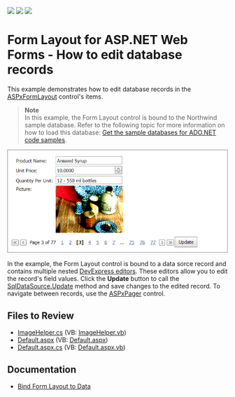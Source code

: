 <!-- default badges list -->
![](https://img.shields.io/endpoint?url=https://codecentral.devexpress.com/api/v1/VersionRange/128564291/13.2.13%2B)
[![](https://img.shields.io/badge/Open_in_DevExpress_Support_Center-FF7200?style=flat-square&logo=DevExpress&logoColor=white)](https://supportcenter.devexpress.com/ticket/details/E4808)
[![](https://img.shields.io/badge/📖_How_to_use_DevExpress_Examples-e9f6fc?style=flat-square)](https://docs.devexpress.com/GeneralInformation/403183)
<!-- default badges end -->
# Form Layout for ASP.NET Web Forms - How to edit database records

This example demonstrates how to edit database records in the [ASPxFormLayout](https://docs.devexpress.com/AspNet/14384/components/site-navigation-and-layout/form-layout) control's items.

> **Note**  
> In this example, the Form Layout control is bound to the Northwind sample database. Refer to the following topic for more information on how to load this database: [Get the sample databases for ADO.NET code samples](https://learn.microsoft.com/en-us/dotnet/framework/data/adonet/sql/linq/downloading-sample-databases).

![Edit Field Values in Form Layout](image.png)

In the example, the Form Layout control is bound to a data sorce record and contains multiple nested [DevExpress editors](https://docs.devexpress.com/AspNet/7897/components/data-editors). These editors allow you to edit the record's field values. Click the **Update** button to call the [SqlDataSource.Update](https://learn.microsoft.com/en-us/dotnet/api/system.web.ui.webcontrols.sqldatasource.update?view=netframework-4.8.1) method and save changes to the edited record. To navigate between records, use the [ASPxPager](https://docs.devexpress.com/AspNet/8288/components/data-and-image-navigation/pager?p=netframework) control.

## Files to Review

* [ImageHelper.cs](./CS/App_Code/ImageHelper.cs) (VB: [ImageHelper.vb](./VB/App_Code/ImageHelper.vb))
* [Default.aspx](./CS/Default.aspx) (VB: [Default.aspx](./VB/Default.aspx))
* [Default.aspx.cs](./CS/Default.aspx.cs) (VB: [Default.aspx.vb](./VB/Default.aspx.vb))

## Documentation

* [Bind Form Layout to Data](https://docs.devexpress.com/AspNet/15633/components/site-navigation-and-layout/form-layout/concepts/binding-to-data)
